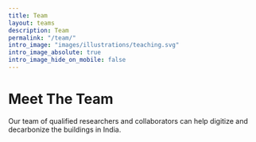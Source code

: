```yaml
---
title: Team
layout: teams
description: Team
permalink: "/team/"
intro_image: "images/illustrations/teaching.svg"
intro_image_absolute: true
intro_image_hide_on_mobile: false
---
```


# Meet The Team

Our team of qualified researchers and collaborators can help digitize and decarbonize the buildings in India.
